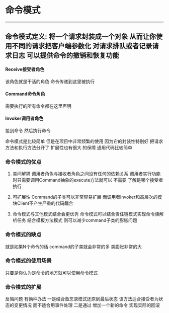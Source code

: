 # 命令模式
-----
## 命令模式定义: 将一个请求封装成一个对象 从而让你使用不同的请求把客户端参数化 对请求排队或者记录请求日志 可以提供命令的撤销和恢复功能

#### Receive接受者角色
该角色就是干活的角色 命令传递到这里被执行

#### Command命令角色
需要执行的所有命令都在这里声明

#### Invoker调用者角色
接到命令 然后执行命令

命令模式是比较简单 但是在项目中非常频繁的使用 因为它的封装性特别好 把请求方法和执行方法分开了 扩展性也有很大
的保障 通用代码比较简单

### 命令模式的优点
1. 类间解耦
调用者角色与接收者角色之间没有任何的依赖关系 调用者实行功能时只需要调用Command抽象的execute方法就可以  不需要
了解是哪个接受者执行

2. 可扩展性
Command的子类可以非常容易扩展 而调用者Invoker和高层次的模块Client不产生严重的代码耦合

3. 命令模式与其他模式结合会更优秀
命令模式可以结合责任链模式实现命令族解析任务 结合模板方法模式 则可以减少command子类的膨胀问题

### 命令模式的缺点
就是如果N个命令的话 command的子类就会非常的多 类膨胀非常的大

### 命令模式的使用场景
只要是你认为是命令的地方就可以使用命令模式

### 命令模式的扩展
反悔问题
有俩种办法 一是结合备忘录模式还原到最后状态 该方法适合接受者为状态的变更情况 而不适合用事件处理 二是通过
增加一个新的命令 实现实际的回滚